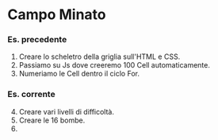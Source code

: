 Campo Minato
===
### Es. precedente
1. Creare lo scheletro della griglia sull'HTML e CSS.
2. Passiamo su Js dove creeremo 100 Cell automaticamente.
3. Numeriamo le Cell dentro il ciclo For.

### Es. corrente
4. Creare vari livelli di difficoltà.
5. Creare le 16 bombe.
6. 